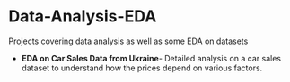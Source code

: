 # Data-Analysis-EDA
Projects covering data analysis as well as some EDA on datasets

- **EDA on Car Sales Data from Ukraine**-
Detailed analysis on a car sales dataset to understand how the prices depend on various factors.
